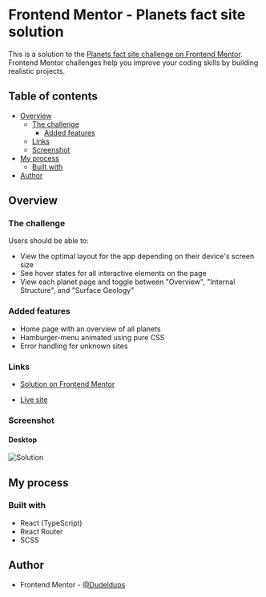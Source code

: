 # Frontend Mentor - Planets fact site solution

This is a solution to the [Planets fact site challenge on Frontend Mentor](https://www.frontendmentor.io/challenges/planets-fact-site-gazqN8w_f). Frontend Mentor challenges help you improve your coding skills by building realistic projects.

## Table of contents

- [Overview](#overview)
  - [The challenge](#the-challenge)
    - [Added features](#added-features)
  - [Links](#links)
  - [Screenshot](#screenshot)
- [My process](#my-process)
  - [Built with](#built-with)
- [Author](#author)

## Overview

### The challenge

Users should be able to:

- View the optimal layout for the app depending on their device's screen size
- See hover states for all interactive elements on the page
- View each planet page and toggle between "Overview", "Internal Structure", and "Surface Geology"

### Added features

- Home page with an overview of all planets
- Hamburger-menu animated using pure CSS
- Error handling for unknown sites

### Links

- [Solution on Frontend Mentor](https://www.frontendmentor.io/solutions/reacttsscss-planets-fact-site-with-custom-homepage-kdNLcijlVs)

- [Live site](https://fm-planets-fact-site-9000.netlify.app/)

### Screenshot

#### Desktop

![Solution](https://github.com/Dudeldups/FM-planets-fact-site/blob/main/screenshots/solution.jpg)

## My process

### Built with

- React (TypeScript)
- React Router
- SCSS

## Author

- Frontend Mentor - [@Dudeldups](https://www.frontendmentor.io/profile/Dudeldups)
